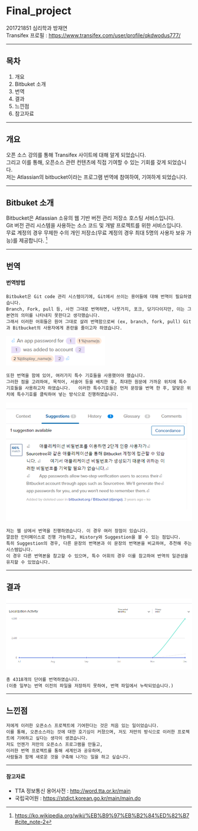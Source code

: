 # Final_project

201721851 심리학과 방재연  
Transifex 프로필 : https://www.transifex.com/user/profile/qkdwodus777/

-----

## 목차

1. 개요
1. Bitbuket 소개
1. 번역
1. 결과 
1. 느낀점 
1. 참고자료

-------

## 개요

오픈 소스 강의를 통해 Transifex 사이트에 대해 알게 되었습니다.  
그리고 이를 통해, 오픈소스 관련 컨텐츠에 직접 기여할 수 있는 기회를 갖게 되었습니다.   
저는 Atlassian의 bitbucket이라는 프로그램 번역에 참여하여, 기여하게 되었습니다.   

------

## Bitbuket 소개

Bitbucket은 Atlassian 소유의 웹 기반 버전 관리 저장소 호스팅 서비스입니다.   
Git 버전 관리 시스템을 사용하는 소스 코드 및 개발 프로젝트를 위한 서비스입니다.   
무료 계정의 경우 무제한 수의 개인 저장소(무료 계정의 경우 최대 5명의 사용자 보유 가능)를 제공합니다. [^1] 

-------

## 번역


#### 번역방법

    Bitbuket은 Git code 관리 시스템이기에, Git에서 쓰이는 용어들에 대해 번역이 필요하였습니다.   
    Branch, Fork, pull 등, 사전 그대로 번역하면, 나뭇가지, 포크, 당기다이지만, 이는 그 본연의 의미를 나타내지 못한다고 생각했습니다.   
    그래서 이러한 어휘들은 원어 그대로 살려 번역함으로써 (ex, branch, fork, pull) Git과 Bitbucket의 사용자에게 혼란을 줄이고자 하였습니다.   


![특수기호](./image/1.png)

    또한 번역을 함에 있어, 여러가지 특수 기호들을 사용했어야 했습니다.  
    그러한 점을 고려하여, 목적어, 서술어 등을 배치한 후, 최대한 원문에 가까운 위치에 특수 기호들을 사용하고자 하였습니다.   이러한 특수기호들은 먼저 문장을 번역 한 후, 알맞은 위치에 특수기호를 클릭하여 넣는 방식으로 진행하였습니다. 


![제안](./image/2.png)


    저는 웹 상에서 번역을 진행하였습니다. 이 경우 여러 장점이 있습니다.   
    깔끔한 인터페이스로 진행 가능하고, History와 Suggestion을 볼 수 있는 점입니다.  
    특히 Suggestion의 경우, 다른 문장의 번역본과 이 문장의 번역본을 비교하여, 추천해 주는 시스템입니다.   
    이 경우 다른 번역본을 참고할 수 있으며, 특수 어휘의 경우 이를 참고하여 번역의 일관성을 유지할 수 있었습니다.  

-------

## 결과 


![결과1](./image/3.png)  

    총 4318개의 단어를 번역하였습니다.  
    (이중 일부는 번역 이전의 파일을 저장하지 못하여, 번역 파일에서 누락되었습니다.) 

------

## 느낀점

    저에게 이러한 오픈소스 프로젝트에 기여한다는 것은 처음 있는 일이었습니다.   
    이를 통해, 오픈소스라는 것에 대한 호기심이 커졌으며, 저도 저만의 방식으로 이러한 프로젝트에 기여하고 싶다는 생각이 생겼습니다.    
    저도 언젠가 저만의 오픈소스 프로그램을 만들고,   
    이러한 번역 프로젝트를 통해 세계인과 공유하며,   
    사람들과 함께 새로운 것을 구축해 나가는 일을 하고 싶습니다. 


------

#### 참고자료

- TTA 정보통신 용어사전 : http://word.tta.or.kr/main   
- 국립국어원 : https://stdict.korean.go.kr/main/main.do
[^1]: https://ko.wikipedia.org/wiki/%EB%B9%97%EB%B2%84%ED%82%B7#cite_note-2
